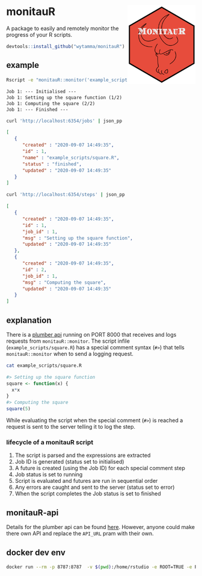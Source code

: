 # monitauR <a href='https://github.com/wytamma'><img src='images/logo.png' align="right" height="210" /></a>

A package to easily and remotely monitor the progress of your R scripts.

```R
devtools::install_github("wytamma/monitauR")
```

## example 

```bash
Rscript -e "monitauR::monitor('example_scripts/square.R', API_URL='http://localhost:8000/')"
```
```
Job 1: --- Initialised ---
Job 1: Setting up the square function (1/2)
Job 1: Computing the square (2/2)
Job 1: --- Finished ---
```
```bash
curl 'http://localhost:6354/jobs' | json_pp
```
```json
[
   {
      "created" : "2020-09-07 14:49:35",
      "id" : 1,
      "name" : "example_scripts/square.R",
      "status" : "finished",
      "updated" : "2020-09-07 14:49:35"
   }
]
```
```bash
curl 'http://localhost:6354/steps' | json_pp

```
```json
[
   {
      "created" : "2020-09-07 14:49:35",
      "id" : 1,
      "job_id" : 1,
      "msg" : "Setting up the square function",
      "updated" : "2020-09-07 14:49:35"
   },
   {
      "created" : "2020-09-07 14:49:35",
      "id" : 2,
      "job_id" : 1,
      "msg" : "Computing the square",
      "updated" : "2020-09-07 14:49:35"
   }
]
```

## explanation 

There is a [plumber api](https://www.rplumber.io/) running on PORT 8000 that receives and logs requests from `monitauR::monitor`. The script infile (`example_scripts/square.R`) has a special comment syntax (`#>`) that tells `monitauR::monitor` when to send a logging request. 

```bash
cat example_scripts/square.R
```

```R
#> Setting up the square function
square <- function(x) {
  x*x
}
#> Computing the square
square(5)
```

While evaluating the script when the special comment (`#>`) is reached a request is sent to the server telling it to log the step.

### lifecycle of a monitauR script

1. The script is parsed and the expressions are extracted
2. Job ID is generated (status set to initialised)
3. A future is created (using the Job ID) for each special comment step
4. Job status is set to running
5. Script is evaluated and futures are run in sequential order 
6. Any errors are caught and sent to the server (status set to error)
6. When the script completes the Job status is set to finished

## monitauR-api

Details for the plumber api can be found [here](https://github.com/Wytamma/monitauR/tree/master/monitauR-api). However, anyone could make there own API and replace the `API_URL` pram with their own.

## docker dev env

```bash
docker run --rm -p 8787:8787  -v $(pwd):/home/rstudio -e ROOT=TRUE -e PASSWORD=yourpasswordhere rocker/rstudio
```

